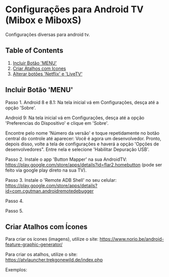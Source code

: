 # Configurações para Android TV (Mibox e MiboxS)

Configurações diversas para android tv.

## Table of Contents
1. [Incluir Botão 'MENU'](#Incluir-Botão-'MENU')
2. [Criar Atalhos com Icones](#Criar-Atalhos-com-Icones)
3. [Alterar botões 'Netflix' e 'LiveTV'](#Incluir-Botão-'MENU')

## Incluir Botão 'MENU'

Passo 1.
Android 8 e 8.1: Na tela inicial vá em Configurações, desça até a opção 'Sobre'.

Android 9:  Na tela inicial vá em Configurações, desça até a opção 'Preferencias do Dispositivo' e clique em 'Sobre'.

Encontre pelo nome 'Número da versão' e toque repetidamente no botão central do controle até aparecer: Você é agora um desenvolvedor. 
Pronto, depois disso, volte a tela de configurações e haverá a opção 'Opções de desenvolvedores". Entre nela e selecione 'Habilitar Depuração USB'.


Passo 2.
Instale o app 'Button Mapper' na sua AndroidTV: https://play.google.com/store/apps/details?id=flar2.homebutton (pode ser feito via google play direto na sua TV).


Passo 3.
Instale o 'Remote ADB Shell' no seu celular: https://play.google.com/store/apps/details?id=com.cgutman.androidremotedebugger


Passo 4.


Passo 5.

## Criar Atalhos com Ícones

Para criar os ícones (imagens), utilize o site: https://www.norio.be/android-feature-graphic-generator/

Para criar os atalhos, utilize o site: https://atvlauncher.trekgonewild.de/index.php

Exemplos: 

